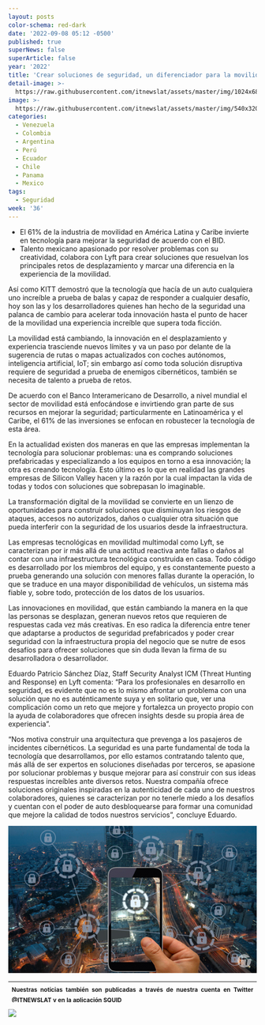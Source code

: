 ```yaml
---
layout: posts
color-schema: red-dark
date: '2022-09-08 05:12 -0500'
published: true
superNews: false
superArticle: false
year: '2022'
title: 'Crear soluciones de seguridad, un diferenciador para la movilidad'
detail-image: >-
  https://raw.githubusercontent.com/itnewslat/assets/master/img/1024x680/seguridad-mobil-g.jpg
image: >-
  https://raw.githubusercontent.com/itnewslat/assets/master/img/540x320/seguridad-mobil-p.jpg
categories:
  - Venezuela
  - Colombia
  - Argentina
  - Perú
  - Ecuador
  - Chile
  - Panama
  - Mexico
tags:
  - Seguridad
week: '36'
---
```

- El 61% de la industria de movilidad en América Latina y Caribe invierte en tecnología para mejorar la seguridad de acuerdo con el BID.
- Talento mexicano apasionado por resolver problemas con su creatividad, colabora con Lyft para crear soluciones que resuelvan los principales retos de desplazamiento y marcar una diferencia en la experiencia de la movilidad.

Así como KITT demostró que la tecnología que hacía de un auto cualquiera uno increíble a prueba de balas y capaz de responder a cualquier desafío, hoy son las y los desarrolladores quienes han hecho de la seguridad una palanca de cambio para acelerar toda innovación hasta el punto de hacer de la movilidad una experiencia increíble que supera toda ficción.

La movilidad está cambiando, la innovación en el desplazamiento y experiencia trasciende nuevos límites y va un paso por delante de la sugerencia de rutas o mapas actualizados con coches autónomos, inteligencia artificial, IoT; sin embargo así como toda solución disruptiva requiere de seguridad a prueba de enemigos cibernéticos, también se necesita de talento a prueba de retos.

De acuerdo con el Banco Interamericano de Desarrollo, a nivel mundial el sector de movilidad está enfocándose e invirtiendo gran parte de sus recursos en mejorar la seguridad; particularmente en Latinoamérica y el Caribe, el 61% de las inversiones se enfocan en robustecer la tecnología de esta área.
 
En la actualidad existen dos maneras en que las empresas implementan la tecnología para solucionar problemas: una es comprando soluciones prefabricadas y especializando a los equipos en torno a esa innovación; la otra es creando tecnología. Esto último es lo que en realidad las grandes empresas de Silicon Valley hacen y la razón por la cual impactan la vida de todas y todos con soluciones que sobrepasan lo imaginable.

La transformación digital de la movilidad se convierte en un lienzo de oportunidades para construir soluciones que disminuyan los riesgos de ataques, accesos no autorizados, daños o cualquier otra situación que pueda interferir con la seguridad de los usuarios desde la infraestructura. 

Las empresas tecnológicas en movilidad multimodal como Lyft, se caracterizan por ir más allá de una actitud reactiva ante fallas o daños al contar con una infraestructura tecnológica construida en casa. Todo código es desarrollado por los miembros del equipo, y es constantemente puesto a prueba generando una solución con menores fallas durante la operación, lo que se traduce en una mayor disponibilidad de vehículos, un sistema más fiable y, sobre todo, protección de los datos de los usuarios.
 
Las innovaciones en movilidad, que están cambiando la manera en la que las personas se desplazan, generan nuevos retos que requieren de respuestas cada vez más creativas. En eso radica la diferencia entre tener que adaptarse a productos de seguridad prefabricados y poder crear seguridad con la infraestructura propia del negocio que se nutre de esos desafíos para ofrecer soluciones que sin duda llevan la firma de su desarrolladora o desarrollador.
 
Eduardo Patricio Sánchez Díaz, Staff Security Analyst ICM (Threat Hunting and Response) en Lyft comenta: “Para los profesionales en desarrollo en seguridad, es evidente que no es lo mismo afrontar un problema con una solución que no es auténticamente suya y en solitario que, ver una complicación como un reto que mejore y fortalezca un proyecto propio con la ayuda de colaboradores que ofrecen insights desde su propia área de experiencia”.
  
“Nos motiva construir una arquitectura que prevenga a los pasajeros de incidentes cibernéticos. La seguridad es una parte fundamental de toda la tecnología que desarrollamos, por ello estamos contratando talento que, más allá de ser expertos en soluciones diseñadas por terceros, se apasione por solucionar problemas y busque mejorar para así construir con sus ideas respuestas increíbles ante diversos retos. Nuestra compañía ofrece soluciones originales inspiradas en la autenticidad de cada uno de nuestros colaboradores, quienes se caracterizan por no tenerle miedo a los desafíos y cuentan con el poder de auto desbloquearse para formar una comunidad que mejore la calidad de todos nuestros servicios”, concluye Eduardo.

![](https://raw.githubusercontent.com/itnewslat/assets/master/img/540x320/seguridad-mobil-p.jpg)

<table style="height: 42px;" width="569">
<tbody>
<tr>
<td style="text-align: justify;"><sub><strong>Nuestras noticias también son publicadas a través de nuestra cuenta en Twitter <a href="https://twitter.com/itnewslat?lang=es">@ITNEWSLAT</a> y en la aplicación <a href="https://squidapp.co/en/">SQUID</a></strong></sub></td>
</tr>
</tbody>
</table>

<img src="https://tracker.metricool.com/c3po.jpg?hash=56f88a41e39ab42c063cc51676587a04"/>